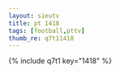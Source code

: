 ```yaml
--- 
layout: sieutv
title: pt 1418
tags: [football,pttv]
thumb_re: q7t11418
---
```

{% include q7t1 key="1418" %} 
